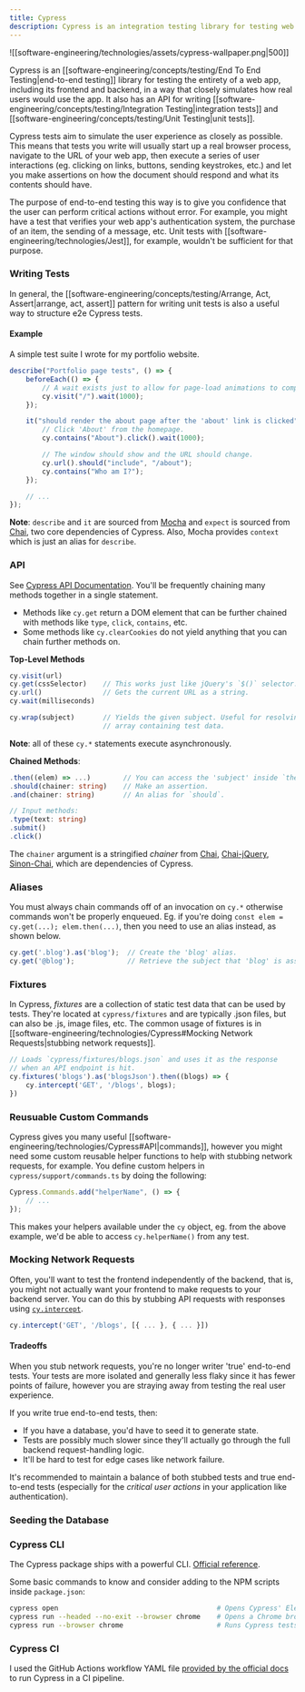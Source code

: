 ```yaml
---
title: Cypress
description: Cypress is an integration testing library for testing web apps.
---
```


![[software-engineering/technologies/assets/cypress-wallpaper.png|500]]

Cypress is an [[software-engineering/concepts/testing/End To End Testing|end-to-end testing]] library for testing the entirety of a web app, including its frontend and backend, in a way that closely simulates how real users would use the app. It also has an API for writing [[software-engineering/concepts/testing/Integration Testing|integration tests]] and [[software-engineering/concepts/testing/Unit Testing|unit tests]]. 

Cypress tests aim to simulate the user experience as closely as possible. This means that tests you write will usually start up a real browser process, navigate to the URL of your web app, then execute a series of user interactions (eg. clicking on links, buttons, sending keystrokes, etc.) and let you make assertions on how the document should respond and what its contents should have.

The purpose of end-to-end testing this way is to give you confidence that the user can perform critical actions without error. For example, you might have a test that verifies your web app's authentication system, the purchase of an item, the sending of a message, etc. Unit tests with [[software-engineering/technologies/Jest]], for example, wouldn't be sufficient for that purpose.

### Writing Tests
In general, the [[software-engineering/concepts/testing/Arrange, Act, Assert|arrange, act, assert]] pattern for writing unit tests is also a useful way to structure e2e Cypress tests.

#### Example
A simple test suite I wrote for my portfolio website.
```typescript
describe("Portfolio page tests", () => {
    beforeEach(() => {
        // A wait exists just to allow for page-load animations to complete.
        cy.visit("/").wait(1000);
    });

    it("should render the about page after the 'about' link is clicked", () => {
        // Click 'About' from the homepage.
        cy.contains("About").click().wait(1000);

        // The window should show and the URL should change.
        cy.url().should("include", "/about");
        cy.contains("Who am I?");
    });

    // ...
});
```
**Note**: `describe` and `it` are sourced from [Mocha](https://mochajs.org/) and `expect` is sourced from [Chai](https://www.chaijs.com/), two core dependencies of Cypress. Also, Mocha provides `context` which is just an alias for `describe`.

### API
See [Cypress API Documentation](https://docs.cypress.io/api/table-of-contents). You'll be frequently chaining many methods together in a single statement.
- Methods like `cy.get` return a DOM element that can be further chained with methods like `type`, `click`, `contains`, etc.
- Some methods like `cy.clearCookies` do not yield anything that you can chain further methods on.

**Top-Level Methods**
```typescript
cy.visit(url)
cy.get(cssSelector)    // This works just like jQuery's `$()` selector. In fact, jQuery is one of Cypress' dependencies.
cy.url()               // Gets the current URL as a string.
cy.wait(milliseconds)

cy.wrap(subject)       // Yields the given subject. Useful for resolving promises or repeating tests using the same
                       // array containing test data.
```
**Note**: all of these `cy.*` statements execute asynchronously.

**Chained Methods**:
```typescript
.then((elem) => ...)        // You can access the 'subject' inside `then`. You'd chain this with `cy.get`, for example.
.should(chainer: string)    // Make an assertion. 
.and(chainer: string)       // An alias for `should`.

// Input methods:
.type(text: string)
.submit()
.click()
```
The `chainer` argument is a stringified *chainer* from [Chai](https://docs.cypress.io/guides/references/assertions#Chai), [Chai-jQuery](https://docs.cypress.io/guides/references/assertions#Chai-jQuery), [Sinon-Chai](https://docs.cypress.io/guides/references/assertions#Sinon-Chai), which are dependencies of Cypress.

### Aliases
You must always chain commands off of an invocation on `cy.*` otherwise commands won't be properly enqueued. Eg. if you're doing `const elem = cy.get(...); elem.then(...)`, then you need to use an alias instead, as shown below.
```typescript
cy.get('.blog').as('blog');  // Create the 'blog' alias.
cy.get('@blog');             // Retrieve the subject that 'blog' is assigned to.
```

### Fixtures
In Cypress, *fixtures* are a collection of static test data that can be used by tests. They're located at `cypress/fixtures` and are typically .json files, but can also be .js, image files, etc. The common usage of fixtures is in [[software-engineering/technologies/Cypress#Mocking Network Requests|stubbing network requests]].

```typescript
// Loads `cypress/fixtures/blogs.json` and uses it as the response
// when an API endpoint is hit.
cy.fixtures('blogs').as('blogsJson').then((blogs) => {
	cy.intercept('GET', '/blogs', blogs);
})
```

### Reusuable Custom Commands
Cypress gives you many useful [[software-engineering/technologies/Cypress#API|commands]], however you might need some custom reusable helper functions to help with stubbing network requests, for example. You define custom helpers in `cypress/support/commands.ts` by doing the following:
```typescript
Cypress.Commands.add("helperName", () => {
	// ...
});
```
This makes your helpers available under the `cy` object, eg. from the above example, we'd be able to access `cy.helperName()` from any test.

### Mocking Network Requests
Often, you'll want to test the frontend independently of the backend, that is, you might not actually want your frontend to make requests to your backend server. You can do this by stubbing API requests with responses using [`cy.intercept`](https://docs.cypress.io/api/commands/intercept).
```typescript
cy.intercept('GET', '/blogs', [{ ... }, { ... }])
```

#### Tradeoffs
When you stub network requests, you're no longer writer 'true' end-to-end tests. Your tests are more isolated and generally less flaky since it has fewer points of failure, however you are straying away from testing the real user experience.

If you write true end-to-end tests, then:
- If you have a database, you'd have to seed it to generate state.
- Tests are possibly much slower since they'll actually go through the full backend request-handling logic.
- It'll be hard to test for edge cases like network failure.

It's recommended to maintain a balance of both stubbed tests and true end-to-end tests (especially for the *critical user actions* in your application like authentication).

### Seeding the Database

### Cypress CLI
The Cypress package ships with a powerful CLI. [Official reference](https://docs.cypress.io/guides/guides/command-line).

Some basic commands to know and consider adding to the NPM scripts inside `package.json`:
```bash
cypress open                                       # Opens Cypress' Electron binary.
cypress run --headed --no-exit --browser chrome    # Opens a Chrome browser to run Cypress tests.
cypress run --browser chrome                       # Runs Cypress tests in a headless Chrome process.
```

### Cypress CI
I used the GitHub Actions workflow YAML file [provided by the official docs](https://docs.cypress.io/guides/continuous-integration/github-actions) to run Cypress in a CI pipeline.
